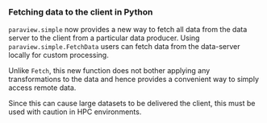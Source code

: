 ### Fetching data to the client in Python

`paraview.simple` now provides a new way to fetch all data from the
data server to  the client from a particular data producer. Using
`paraview.simple.FetchData` users can fetch data from the data-server locally
for custom processing.

Unlike `Fetch`, this new function does not bother applying any transformations
to the data and hence provides a convenient way to simply access remote data.

Since this can cause large datasets to be delivered the client, this must be
used with caution in HPC environments.
